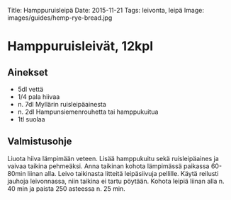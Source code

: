 Title: Hamppuruisleipä
Date: 2015-11-21
Tags: leivonta, leipä
Image: images/guides/hemp-rye-bread.jpg

# Hamppuruisleivät, 12kpl

## Ainekset
- 5dl vettä
- 1/4 pala hiivaa
- n. 7dl Myllärin ruisleipäainesta
- n. 2dl Hampunsiemenrouhetta tai hamppukuitua
- 1tl suolaa

## Valmistusohje
Liuota hiiva lämpimään veteen. Lisää hamppukuitu sekä ruisleipäaines ja vaivaa taikina
pehmeäksi. Anna taikinan kohota lämpimässä paikassa 60-80min liinan alla.
Leivo taikinasta litteitä leipäsiivuja pellille. Käytä reilusti jauhoja leivonnassa, niin taikina ei tartu pöytään. Kohota leipiä liinan alla n. 40 min ja paista 250 asteessa n. 25 min.
